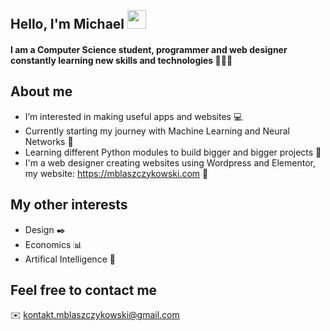 <h2 align="left">
<abc>
  <br>Hello, I'm Michael <img src="https://user-images.githubusercontent.com/42378118/110234147-e3259600-7f4e-11eb-95be-0c4047144dea.gif" width="30"><br>
</h2> 
<h4 align="left">
  I am a Computer Science student, programmer and web designer constantly learning new skills and technologies 👨🏻‍💻<br>
</h4>
</abc>

<h2 align="left">About me</h2>

- I’m interested in making useful apps and websites :computer:
- Currently starting my journey with Machine Learning and Neural Networks :dart:
- Learning different Python modules to build bigger and bigger projects :rocket:
- I'm a web designer creating websites using Wordpress and Elementor, my website: https://mblaszczykowski.com 📱

<h2 align="left">My other interests</h2>

- Design :black_nib:
- Economics :bar_chart:
- Artifical Intelligence :robot:

<h2 align="left">Feel free to contact me</h2>

:envelope: kontakt.mblaszczykowski@gmail.com

<!---
mblaszczykowski/mblaszczykowski is a ✨ special ✨ repository because its `README.md` (this file) appears on your GitHub profile.
You can click the Preview link to take a look at your changes.
--->
